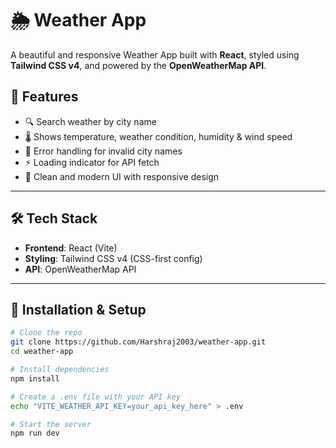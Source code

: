 # 🌦️ Weather App

A beautiful and responsive Weather App built with **React**, styled using **Tailwind CSS v4**, and powered by the **OpenWeatherMap API**.

## 🚀 Features

- 🔍 Search weather by city name
- 🌡️ Shows temperature, weather condition, humidity & wind speed
- 🎯 Error handling for invalid city names
- ⚡ Loading indicator for API fetch
- 🎨 Clean and modern UI with responsive design


---

## 🛠️ Tech Stack

- **Frontend**: React (Vite)
- **Styling**: Tailwind CSS v4 (CSS-first config)
- **API**: OpenWeatherMap API

---

## 🔧 Installation & Setup

```bash
# Clone the repo
git clone https://github.com/Harshraj2003/weather-app.git
cd weather-app

# Install dependencies
npm install

# Create a .env file with your API key
echo "VITE_WEATHER_API_KEY=your_api_key_here" > .env

# Start the server
npm run dev
